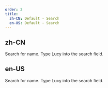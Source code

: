 ```yaml
---
order: 2
title:
  zh-CN: Default - Search
  en-US: Default - Search
---
```


## zh-CN
Search for name. Type Lucy into the search field.

## en-US

Search for name. Type Lucy into the search field.

